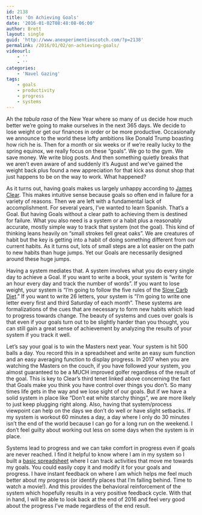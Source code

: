 ```yaml
---
id: 2138
title: 'On Achieving Goals'
date: '2016-01-02T08:48:08-06:00'
author: Brett
layout: single
guid: 'http://www.anexperimentinscotch.com/?p=2138'
permalink: /2016/01/02/on-achieving-goals/
videourl:
    - ''
    - ''
categories:
    - 'Navel Gazing'
tags:
    - goals
    - productivity
    - progress
    - systems
---
```


Ah the *tabula rasa* of the New Year where so many of us decide how much better we’re going to make ourselves in the next 365 days. We decide to lose weight or get our finances in order or be more productive. Occasionally we announce to the world these lofty ambitions like Donald Trump boasting how rich he is. Then for a month or six weeks or if we’re really lucky to the spring equinox, we really focus on these “goals”. We go to the gym. We save money. We write blog posts. And then something quietly breaks that we aren’t even aware of and suddenly it’s August and we’ve gained the weight back plus found a new appreciation for that kick ass donut shop that just happens to be on the way to work. What happened?

As it turns out, having goals makes us largely unhappy according to [James Clear](http://www.inc.com/jeff-haden/an-nearly-foolproof-way-to-achieve-every-goal-you-set-wed.html). This makes intuitive sense because goals so often end in failure for a variety of reasons. Then we are left with a fundamental lack of accomplishment. For several years, I’ve wanted to learn Spanish. That’s a Goal. But having Goals without a clear path to achieving them is destined for failure. What you also need is a system or a habit plus a reasonably accurate, mostly simple way to track that system (not the goal). This kind of thinking leans heavily on “small strokes fell great oaks”. We are creatures of habit but the key is getting into a habit of doing something different from our current habits. As it turns out, lots of small steps are a lot easier on the path to new habits than huge jumps. Yet our Goals are necessarily designed around these huge jumps.

Having a system mediates that. A system involves what you do every single day to achieve a Goal. If you want to write a book, your system is “write for an hour every day and track the number of words”. If you want to lose weight, your system is “I’m going to follow the five rules of the [Slow Carb Diet](http://fourhourworkweek.com/2012/07/12/how-to-lose-100-pounds/).” If you want to write 26 letters, your system is “I’m going to write one letter every first and third Saturday of each month”. These systems are formalizations of the cues that are necessary to form new habits which lead to progress towards change. The beauty of systems and cues over goals is that even if your goals turn out to be slightly harder than you thought, you can still gain a great sense of achievement by analyzing the results of your system if you track it well.

Let’s say your goal is to win the Masters next year. Your system is hit 500 balls a day. You record this in a spreadsheet and write an easy sum function and an easy averaging function to display progress. In 2017 when you are watching the Masters on the couch, if you have followed your system, you almost guaranteed to be a MUCH improved golfer regardless of the result of the goal. This is key to Clear’s third tenet linked above concerning the fact that Goals make you think you have control over things you don’t. So many times life gets in the way and we lose sight of our goals. But if we have a solid system in place like “Don’t eat white starchy things”, we are more likely to just keep plugging right along. Also, having that system/process viewpoint can help on the days we don’t do well or have slight setbacks. If my system is workout 60 minutes a day, a day where I only do 30 minutes isn’t the end of the world because I can go for a long run on the weekend. I don’t feel guilty about working out less on some days when the system is in place.

Systems lead to progress and we can take comfort in progress even if goals are never reached. I find it helpful to know where I am in my system so I built a [basic spreadsheet](https://docs.google.com/spreadsheets/d/1waXYztO_Yms0mNgdkGg1jFlOYZYUjw1YugLs9QzA5XM/edit?usp=sharing) where I can track activities that move me towards my goals. You could easily copy it and modify it for your goals and progress. I have instant feedback on where I am which helps me feel much better about my progress (or identify places that I’m falling behind. Time to watch a movie!). And this provides the behavioral reinforcement of the system which hopefully results in a very positive feedback cycle. With that in hand, I will be able to look back at the end of 2016 and feel very good about the progress I’ve made regardless of the end result.